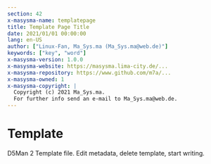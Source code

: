 ```yaml
---
section: 42
x-masysma-name: templatepage
title: Template Page Title
date: 2021/01/01 00:00:00
lang: en-US
author: ["Linux-Fan, Ma_Sys.ma (Ma_Sys.ma@web.de)"]
keywords: ["key", "word"]
x-masysma-version: 1.0.0
x-masysma-website: https://masysma.lima-city.de/...
x-masysma-repository: https://www.github.com/m7a/...
x-masysma-owned: 1
x-masysma-copyright: |
  Copyright (c) 2021 Ma_Sys.ma.
  For further info send an e-mail to Ma_Sys.ma@web.de.
---
```

Template
========

D5Man 2 Template file. Edit metadata, delete template, start writing.
